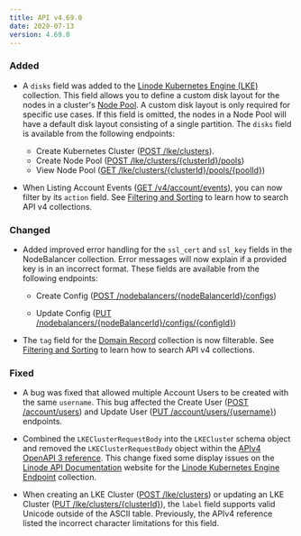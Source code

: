 ```yaml
---
title: API v4.69.0
date: 2020-07-13
version: 4.69.0
---
```


### Added

- A `disks` field was added to the [Linode Kubernetes Engine (LKE)](https://www.linode.com/docs/api/linode-kubernetes-engine-lke/#kubernetes-clusters-list) collection. This field allows you to define a custom disk layout for the nodes in a cluster's [Node Pool](https://www.linode.com/docs/api/linode-kubernetes-engine-lke/#node-pool-create). A custom disk layout is only required for specific use cases. If this field is omitted, the nodes in a Node Pool will have a default disk layout consisting of a single partition. The `disks` field is available from the following endpoints:

    - Create Kubernetes Cluster ([POST /lke/clusters](https://www.linode.com/docs/api/linode-kubernetes-engine-lke/#kubernetes-cluster-create)).
    - Create Node Pool ([POST /lke/clusters/{clusterId}/pools](https://www.linode.com/docs/api/linode-kubernetes-engine-lke/#node-pool-create))
    - View Node Pool ([GET /lke/clusters/{clusterId}/pools/{poolId}](https://www.linode.com/docs/api/linode-kubernetes-engine-lke/#node-pool-view))

- When Listing Account Events ([GET /v4/account/events](https://www.linode.com/docs/api/account/#events-list)), you can now filter by its `action` field. See [Filtering and Sorting](https://www.linode.com/docs/api/) to learn how to search API v4 collections.

### Changed

- Added improved error handling for the `ssl_cert` and `ssl_key` fields in the NodeBalancer collection. Error messages will now explain if a provided key is in an incorrect format. These fields are available from the following endpoints:

  - Create Config ([POST /nodebalancers/{nodeBalancerId}/configs](https://www.linode.com/docs/api/nodebalancers/#config-create))

  - Update Config ([PUT /nodebalancers/{nodeBalancerId}/configs/{configId}](https://www.linode.com/docs/api/nodebalancers/#config-update))

- The `tag` field for the [Domain Record](https://www.linode.com/docs/api/domains/#domain-record-create) collection is now filterable. See [Filtering and Sorting](https://www.linode.com/docs/api/) to learn how to search API v4 collections.

### Fixed

- A bug was fixed that allowed multiple Account Users to be created with the same `username`. This bug affected the Create User ([POST /account/users](https://www.linode.com/docs/api/account/#user-create)) and Update User ([PUT /account/users/{username}](https://www.linode.com/docs/api/account/#user-update)) endpoints.

- Combined the `LKEClusterRequestBody` into the `LKECluste`r schema object and removed the `LKEClusterRequestBody` object within the [APIv4 OpenAPI 3 reference](https://github.com/linode/linode-api-docs). This change fixed some display issues on the [Linode API Documentation](https://www.linode.com/docs/api) website for the [Linode Kubernetes Engine Endpoint](https://www.linode.com/docs/api/linode-kubernetes-engine-lke/#kubernetes-clusters-list) collection.

- When creating an LKE Cluster ([POST /lke/clusters](https://www.linode.com/docs/api/linode-kubernetes-engine-lke/#kubernetes-cluster-create)) or updating an LKE Cluster ([PUT /lke/clusters/{clusterId}](https://www.linode.com/docs/api/linode-kubernetes-engine-lke/#kubernetes-cluster-update)), the `label` field supports valid Unicode outside of the ASCII table. Previously, the APIv4 reference listed the incorrect character limitations for this field.
